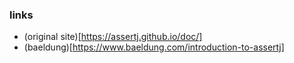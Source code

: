 ### links

- (original site)[https://assertj.github.io/doc/]
- (baeldung)[https://www.baeldung.com/introduction-to-assertj]
